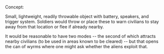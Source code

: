 Concept:

Small, lightweight, readily throwable object with battery, speakers, and
trigger system. Soldiers would throw or place these to warn civilians to
stay away from that location or flee if already nearby.

It would be reasonable to have two modes -- the second of which attracts
nearby civilians (to be used in areas known to be cleared) -- but that
opens the can of wyrms where one might ask whether the aliens exploit
that.